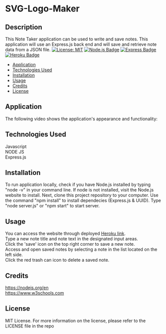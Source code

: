 # SVG-Logo-Maker

## Description

This Note Taker application can be used to write and save notes. This application will use an Express.js back end and will save and retrieve note data from a JSON file.
[![License: MIT](https://img.shields.io/badge/License-MIT-yellow.svg)](https://opensource.org/licenses/MIT)
[![Node.js Badge](https://img.shields.io/badge/Node.js-393?logo=nodedotjs&logoColor=fff&style=flat)](https://nodejs.org/en)
[![Express Badge](https://img.shields.io/badge/Express-000?logo=express&logoColor=fff&style=flat)](https://expressjs.com/)
[![Heroku Badge](https://img.shields.io/badge/Heroku-430098?logo=heroku&logoColor=fff&style=flat)](https://heroku.com)

- [Application](#Application)
- [Technologies Used](#TechnologiesUsed)
- [Installation](#Installation)
- [Usage](#Usage)
- [Credits](#Credits)
- [License](#License)

## Application

The following video shows the application's appearance and functionality:

## Technologies Used

Javascript </br>
NODE JS </br>
Express.js </br>

## Installation

To run application locally, check if you have Node.js installed by typing "node -v" in your command line. If node is not installed, visit the Node.js website to install. Next, clone this project repository to your computer. Use the command "npm install" to install dependecies (Express.js & UUID). Type "node server.js" or "npm start" to start server.

## Usage

You can access the website through deployed [Heroku link](https://eko-note-taker.herokuapp.com/). </br>
Type a new note title and note text in the designated input areas. </br>
Click the 'save' icon on the top right corner to save a new note. </br>
Access and open saved notes by selecting a note in the list located on the left side. </br>
Click the red trash can icon to delete a saved note.</br>

## Credits

https://nodejs.org/en </br>
https://www.w3schools.com </br>

## License

MIT License.
For more information on the license, please refer to the LICENSE file in the repo
